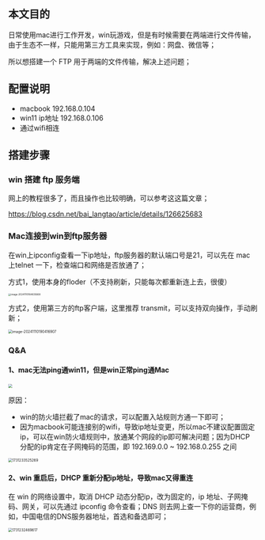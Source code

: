 ## 本文目的

日常使用mac进行工作开发，win玩游戏，但是有时候需要在两端进行文件传输，由于生态不一样，只能用第三方工具来实现，例如：网盘、微信等；

所以想搭建一个 FTP 用于两端的文件传输，解决上述问题；

## 配置说明

- macbook  192.168.0.104
- win11 ip地址 192.168.0.106
- 通过wifi相连

## 搭建步骤

### win 搭建 ftp 服务端 

网上的教程很多了，而且操作也比较明确，可以参考这这篇文章；

https://blog.csdn.net/bai_langtao/article/details/126625683

### Mac连接到win到ftp服务器

在win上ipconfig查看一下ip地址，ftp服务器的默认端口号是21，可以先在 mac 上telnet 一下，检查端口和网络是否放通了；

方式1，使用本身的floder（不支持刷新，只能每次都重新连上去，很傻）

<img src="https://happychan.oss-cn-shenzhen.aliyuncs.com/pcigo/image-20241110164835668.png" alt="image-20241110164835668" style="zoom: 33%;" />

方式2，使用第三方的ftp客户端，这里推荐 transmit，可以支持双向操作，手动刷新；

<img src="https://happychan.oss-cn-shenzhen.aliyuncs.com/picgo/image-20241110190416907.png" alt="image-20241110190416907" style="zoom:50%;" />

### Q&A

#### 1、mac无法ping通win11，但是win正常ping通Mac

<img src="https://happychan.oss-cn-shenzhen.aliyuncs.com/pcigo/image-20241110162636650.png" style="zoom:50%;" />

原因：

- win的防火墙拦截了mac的请求，可以配置入站规则方通一下即可；
- 因为macbook可能连接别的wifi，导致ip地址变更，所以mac不建议配置固定ip，可以在win防火墙规则中，放通某个网段的ip即可解决问题；因为DHCP 分配的ip肯定在子网掩码的范围，即 192.169.0.0 ~ 192.168.0.255 之间

<img src="https://happychan.oss-cn-shenzhen.aliyuncs.com/picgo/1731233525269.jpg" alt="1731233525269" style="zoom: 50%;" />

#### 2、win 重启后，DHCP 重新分配ip地址，导致mac又得重连

在 win 的网络设置中，取消 DHCP 动态分配ip，改为固定的，ip 地址、子网掩码、网关，可以先通过 ipconfig 命令查看；DNS 则去网上查一下你的运营商，例如，中国电信的DNS服务器地址，首选和备选即可；

<img src="https://happychan.oss-cn-shenzhen.aliyuncs.com/picgo/1731232469617.jpg" alt="1731232469617" style="zoom:50%;" />
